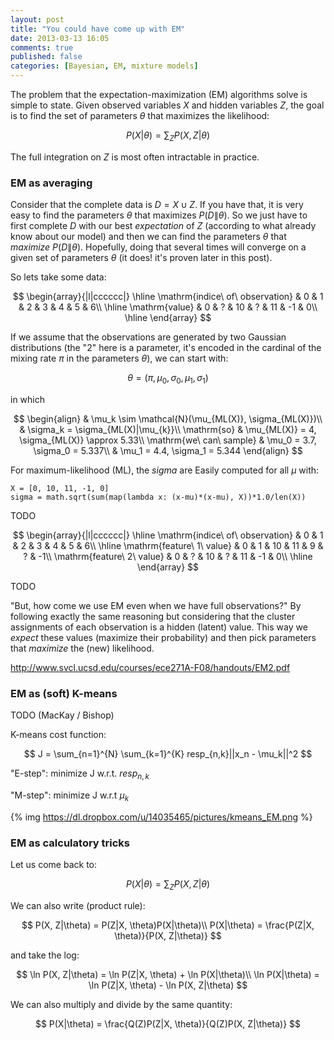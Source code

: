 ```yaml
---
layout: post
title: "You could have come up with EM"
date: 2013-03-13 16:05
comments: true
published: false
categories: [Bayesian, EM, mixture models]
---
```


The problem that the expectation-maximization (EM) algorithms solve is simple to state. Given observed variables $X$ and hidden variables $Z$, the goal is to find the set of parameters $\theta$ that maximizes the likelihood:

$$
P(X|\theta) = \sum_{Z} P(X, Z|\theta)
$$

The full integration on $Z$ is most often intractable in practice.

### EM as averaging

Consider that the complete data is $D = X \cup Z$. If you have that, it is very easy to find the parameters $\theta$ that maximizes $P(D\| \theta)$. So we just have to first complete $D$ with our best _expectation_ of $Z$ (according to what already know about our model) and then we can find the parameters $\theta$ that _maximize_ $P(D \| \theta)$. Hopefully, doing that several times will converge on a given set of parameters $\theta$ (it does! it's proven later in this post).

So lets take some data:

$$
\begin{array}{|l|cccccc|}
\hline
\mathrm{indice\ of\ observation} & 0 & 1 & 2 & 3 & 4 & 5 & 6\\
\hline
\mathrm{value} & 0 & ? & 10 & ? & 11 & -1 & 0\\
\hline
\end{array}
$$

If we assume that the observations are generated by two Gaussian distributions (the "2" here is a parameter, it's encoded in the cardinal of the mixing rate $\pi$ in the parameters $\theta$), we can start with:

$$
\theta = (\pi, \mu_0, \sigma_0, \mu_1, \sigma_1)
$$

in which 

$$
\begin{align}
& \mu_k \sim \mathcal{N}(\mu_{ML(X)}, \sigma_{ML(X)})\\
& \sigma_k = \sigma_{ML(X)|\mu_{k}}\\
\mathrm{so} & \mu_{ML(X)} = 4, \sigma_{ML(X)} \approx 5.33\\
\mathrm{we\ can\ sample} & \mu_0 = 3.7, \sigma_0 = 5.337\\
& \mu_1 = 4.4, \sigma_1 = 5.344
\end{align}
$$

For maximum-likelihood (ML), the $sigma$ are Easily computed for all $\mu$ with:

    X = [0, 10, 11, -1, 0]
    sigma = math.sqrt(sum(map(lambda x: (x-mu)*(x-mu), X))*1.0/len(X))

TODO

$$
\begin{array}{|l|cccccc|}
\hline
\mathrm{indice\ of\ observation} & 0 & 1 & 2 & 3 & 4 & 5 & 6\\
\hline
\mathrm{feature\ 1\ value} & 0 & 1 & 10 & 11 & 9 & ? & -1\\
\mathrm{feature\ 2\ value} & 0 & ? & 10 & ? & 11 & -1 & 0\\
\hline
\end{array}
$$

TODO

"But, how come we use EM even when we have full observations?" By following exactly the same reasoning but considering that the cluster assignments of each observation is a hidden (latent) value. This way we _expect_ these values (maximize their probability) and then pick parameters that _maximize_ the (new) likelihood.

http://www.svcl.ucsd.edu/courses/ece271A-F08/handouts/EM2.pdf



### EM as (soft) K-means

TODO (MacKay / Bishop)

K-means cost function: 

$$
J = \sum_{n=1}^{N} \sum_{k=1}^{K} resp_{n,k}||x_n - \mu_k||^2
$$

"E-step": minimize J w.r.t. $resp_{n,k}$

"M-step": minimize J w.r.t $\mu_k$

{% img https://dl.dropbox.com/u/14035465/pictures/kmeans_EM.png %}

### EM as calculatory tricks

Let us come back to:

$$
P(X|\theta) = \sum_{Z} P(X, Z|\theta)
$$

We can also write (product rule):

$$
P(X, Z|\theta) = P(Z|X, \theta)P(X|\theta)\\
P(X|\theta) = \frac{P(Z|X, \theta)}{P(X, Z|\theta)}
$$

and take the log:

$$
\ln P(X, Z|\theta) = \ln P(Z|X, \theta) + \ln P(X|\theta)\\
\ln P(X|\theta) = \ln P(Z|X, \theta) - \ln P(X, Z|\theta)
$$

We can also multiply and divide by the same quantity:

$$
P(X|\theta) = \frac{Q(Z)P(Z|X, \theta)}{Q(Z)P(X, Z|\theta)}
$$



